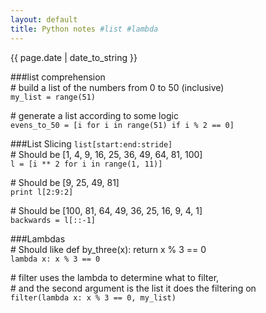 ```yaml
---
layout: default
title: Python notes #list #lambda
---
```

{{ page.date | date_to_string }}

###list comprehension   
 \# build a list of the numbers from 0 to 50 (inclusive)   
`my_list = range(51)`   

 \# generate a list according to some logic   
`evens_to_50 = [i for i in range(51) if i % 2 == 0]`   
   

###List Slicing `list[start:end:stride]`   
 \# Should be [1, 4, 9, 16, 25, 36, 49, 64, 81, 100]   
`l = [i ** 2 for i in range(1, 11)]`   

 \# Should be [9, 25, 49, 81]   
`print l[2:9:2]`        

 \# Should be [100, 81, 64, 49, 36, 25, 16, 9, 4, 1]   
`backwards = l[::-1]`    
   

###Lambdas   
 \# Should like def by_three(x): return x % 3 == 0   
`lambda x: x % 3 == 0`   

 \# filter uses the lambda to determine what to filter,  
 \# and the second argument is the list it does the filtering on   
`filter(lambda x: x % 3 == 0, my_list)`  

